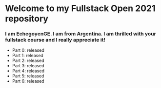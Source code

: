 # Welcome to my Fullstack Open 2021 repository

### I am EchegoyenGE. I am from Argentina. I am thrilled with your fullstack course and I really appreciate it!


- Part 0: released
- Part 1: released
- Part 2: released
- Part 3: released
- Part 4: released
- Part 5: released
- Part 6: released
